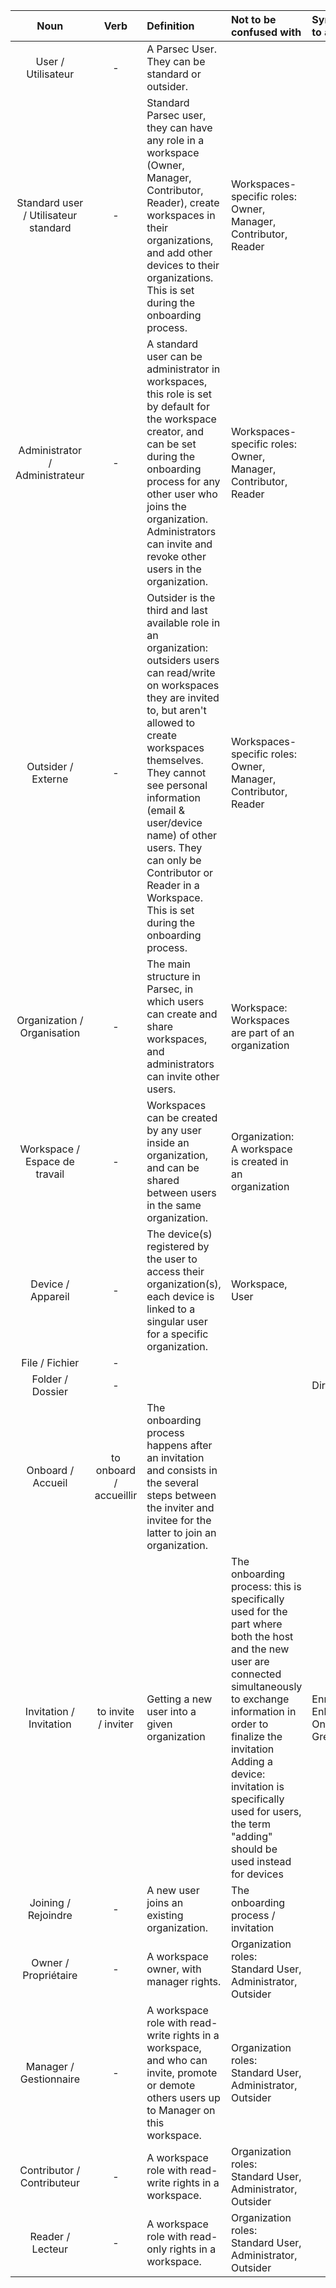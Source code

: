 |Noun|Verb|Definition|Not to be confused with|Synonyms to avoid|
|:---:|:---:|:---|:---|:---|
|User / Utilisateur|-|A Parsec User. They can be standard or outsider.|||
|Standard user / Utilisateur standard|-|Standard Parsec user, they can have any role in a workspace (Owner, Manager, Contributor, Reader), create workspaces in their organizations, and add other devices to their organizations. This is set during the onboarding process.|Workspaces-specific roles: Owner, Manager, Contributor, Reader||
|Administrator / Administrateur|-|A standard user can be administrator in workspaces, this role is set by default for the workspace creator, and can be set during the onboarding process for any other user who joins the organization. Administrators can invite and revoke other users in the organization.|Workspaces-specific roles: Owner, Manager, Contributor, Reader||
|Outsider / Externe|-|Outsider is the third and last available role in an organization: outsiders users can read/write on workspaces they are invited to, but aren't allowed to create workspaces themselves. They cannot see personal information (email & user/device name) of other users. They can only be Contributor or Reader in a Workspace. This is set during the onboarding process.|Workspaces-specific roles: Owner, Manager, Contributor, Reader||
|Organization / Organisation|-|The main structure in Parsec, in which users can create and share workspaces, and administrators can invite other users.|Workspace: Workspaces are part of an organization||
|Workspace / Espace de travail|-|Workspaces can be created by any user inside an organization, and can be shared between users in the same organization. |Organization: A workspace is created in an organization||
|Device / Appareil|-|The device(s) registered by the user to access their organization(s), each device is linked to a singular user for a specific organization.|Workspace, User|
|File / Fichier|-|
|Folder / Dossier|-|||Directory|
|Onboard / Accueil|to onboard / accueillir|The onboarding process happens after an invitation and consists in the several steps between the inviter and invitee for the latter to join an organization.|||
|Invitation / Invitation|to invite / inviter|Getting a new user into a given organization|The onboarding process: this is specifically used for the part where both the host and the new user are connected simultaneously to exchange information in order to finalize the invitation<br>Adding a device: invitation is specifically used for users, the term "adding" should be used instead for devices|Enroll, Enlist, Onboard, Greet, Join|
|Joining / Rejoindre|-|A new user joins an existing organization.|The onboarding process / invitation||
|Owner / Propriétaire|-|A workspace owner, with manager rights.|Organization roles: Standard User, Administrator, Outsider||
|Manager / Gestionnaire|-|A workspace role with read-write rights in a workspace, and who can invite, promote or demote others users up to Manager on this workspace.|Organization roles: Standard User, Administrator, Outsider|| 
|Contributor / Contributeur|-|A workspace role with read-write rights in a workspace.|Organization roles: Standard User, Administrator, Outsider||
|Reader / Lecteur|-|A workspace role with read-only rights in a workspace.|Organization roles: Standard User, Administrator, Outsider||